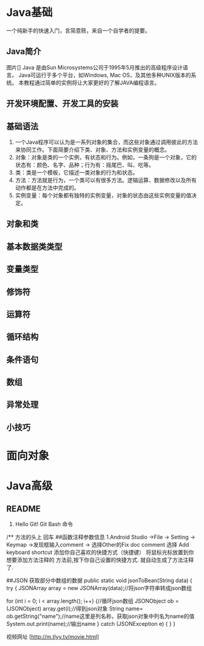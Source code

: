 # Java基础
一个纯新手的快速入门，言简意赅，来自一个自学者的提要。
## Java简介 
图片[]
Java 是由Sun Microsystems公司于1995年5月推出的高级程序设计语言。
Java可运行于多个平台，如Windows, Mac OS，及其他多种UNIX版本的系统。
本教程通过简单的实例将让大家更好的了解JAVA编程语言。
## 开发环境配置、开发工具的安装

##  基础语法
1. 一个Java程序可以认为是一系列对象的集合，而这些对象通过调用彼此的方法来协同工作。下面简要介绍下类、对象、方法和实例变量的概念。
1. 对象：对象是类的一个实例，有状态和行为。例如，一条狗是一个对象，它的状态有：颜色、名字、品种；行为有：摇尾巴、叫、吃等。
1. 类：类是一个模板，它描述一类对象的行为和状态。
1. 方法：方法就是行为，一个类可以有很多方法。逻辑运算、数据修改以及所有动作都是在方法中完成的。
1. 实例变量：每个对象都有独特的实例变量，对象的状态由这些实例变量的值决定。
## 对象和类
## 基本数据类类型
## 变量类型
## 修饰符
## 运算符
## 循环结构
## 条件语句
## 数组
## 异常处理
## 小技巧

# 面向对象

# Java高级

## README 
1. Hello Git! Git Bash 命令

/** 方法的头上 回车
##函数注释参数信息 
1.Android Studio ->File -> Setting -> Keymap ->发现框输入comment -> 选择Other的Fix doc comment 
选择 Add keyboard shortcut 添加你自己喜欢的快捷方式（快捷键） 将鼠标光标放置到你想要添加方法注释的
方法前,按下你自己设置的快捷方式. 就自动生成了方法注释了. 

##JSON 获取部分中数组的数据
public static void jsonToBean(String data) {
try {
JSONArray array = new JSONArray(data);//将json字符串转成json数组

for (int i = 0; i < array.length(); i++) {//循环json数组
JSONObject ob = (JSONObject) array.get(i);//得到json对象
String name= ob.getString("name");//name这里是列名称，获取json对象中列名为name的值
System.out.print(name);//输出name
} catch (JSONException e) {
}
} 

视频网址 [http://m.tlyy.tv/movie.html]

